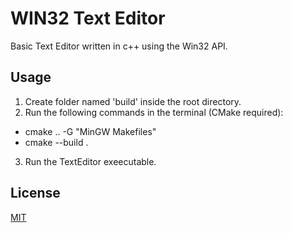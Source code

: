 # WIN32 Text Editor

Basic Text Editor written in c++ using the Win32 API.

## Usage

1. Create folder named 'build' inside the root directory.
2. Run the following commands in the terminal (CMake required):
- cmake .. -G "MinGW Makefiles"
- cmake --build .
3. Run the TextEditor exeecutable.

## License

[MIT](https://choosealicense.com/licenses/mit/)